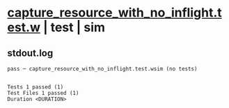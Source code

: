 # [capture_resource_with_no_inflight.test.w](../../../../../examples/tests/valid/capture_resource_with_no_inflight.test.w) | test | sim

## stdout.log
```log
pass ─ capture_resource_with_no_inflight.test.wsim (no tests)
 
 
Tests 1 passed (1)
Test Files 1 passed (1)
Duration <DURATION>
```

